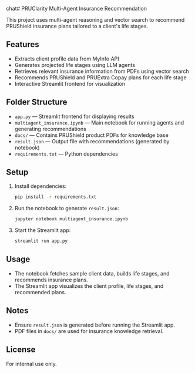 chat# PRUClarity Multi-Agent Insurance Recommendation

This project uses multi-agent reasoning and vector search to recommend PRUShield insurance plans tailored to a client's life stages.

## Features

- Extracts client profile data from MyInfo API
- Generates projected life stages using LLM agents
- Retrieves relevant insurance information from PDFs using vector search
- Recommends PRUShield and PRUExtra Copay plans for each life stage
- Interactive Streamlit frontend for visualization

## Folder Structure

- `app.py` — Streamlit frontend for displaying results
- `multiagent_insurance.ipynb` — Main notebook for running agents and generating recommendations
- `docs/` — Contains PRUShield product PDFs for knowledge base
- `result.json` — Output file with recommendations (generated by notebook)
- `requirements.txt` — Python dependencies

## Setup

1. Install dependencies:
    ```sh
    pip install -r requirements.txt
    ```

2. Run the notebook to generate `result.json`:
    ```sh
    jupyter notebook multiagent_insurance.ipynb
    ```

3. Start the Streamlit app:
    ```sh
    streamlit run app.py
    ```

## Usage

- The notebook fetches sample client data, builds life stages, and recommends insurance plans.
- The Streamlit app visualizes the client profile, life stages, and recommended plans.

## Notes

- Ensure `result.json` is generated before running the Streamlit app.
- PDF files in `docs/` are used for insurance knowledge retrieval.

## License

For internal use only.